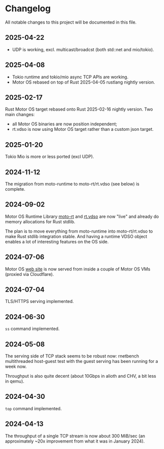 # Changelog

All notable changes to this project will be documented in this file.

## 2025-04-22

- UDP is working, excl. multicast/broadcst (both std::net and mio/tokio).

## 2025-04-08

- Tokio runtime and tokio/mio async TCP APIs are working.
- Motor OS rebased on top of Rust 2025-04-05 rustlang nightly version.

## 2025-02-17

Rust Motor OS target rebased onto Rust 2025-02-16 nightly version.
Two main changes:
- all Motor OS binaries are now position independent;
- rt.vdso is now using Motor OS target rather than a custom json target.

## 2025-01-20

Tokio Mio is more or less ported (excl UDP).

## 2024-11-12

The migration from moto-runtime to moto-rt/rt.vdso (see below) is complete.

## 2024-09-02

Motor OS Runtime Library
[moto-rt](https://github.com/moturus/motor-os/blob/9cdafd7309dc60ff73ccc5f1306bd5215b56b05b/src/sys/lib/moto-rt/src/lib.rs)
and [rt.vdso](https://github.com/moturus/motor-os/tree/9cdafd7309dc60ff73ccc5f1306bd5215b56b05b/src/sys/lib/rt.vdso)
are now "live" and already do memory allocations for Rust stdlib.

The plan is to move everything from moto-runtime into moto-rt/rt.vdso to make
Rust stdlib integration stable. And having a runtime VDSO object enables
a lot of interesting features on the OS side.

## 2024-07-06

Motor OS [web site](https://motor-os.org) is now served from inside
a couple of Motor OS VMs (proxied via Cloudflare).

## 2024-07-04

TLS/HTTPS serving implemented.

## 2024-06-30

`ss` command implemented.

## 2024-05-08

The serving side of TCP stack seems to be robust now: rnetbench
multithreaded host-guest test with the guest serving has been running
for a week now.

Throughput is also quite decent (about 10Gbps in alioth and CHV,
a bit less in qemu).

## 2024-04-30

`top` command implemented.

## 2024-04-13

The throughput of a single TCP stream is now about 300 MiB/sec
(an approximately ~20x improvement from what it was in January 2024).
